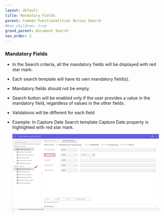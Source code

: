 ```yaml
---
layout: default
title: Mandatory Fields
parent: Common Functionalities Across Search
#has_children: true
grand_parent: Document Search
nav_order: 2
---
```

### Mandatory Fields

- In the Search criteria, all the mandatory fields will be displayed with red star mark.
- Each search template will have its own mandatory field(s).
- Mandatory fields should not be empty.
- Search button will be enabled only if the user provides a value in the mandatory field, regardless of values in the other fields.   
- Validations will be different for each field       
- Example: In Capture Date Search template Capture Date property is highlighted with red star mark.
    
  ![image](assets/images/mf1.png)